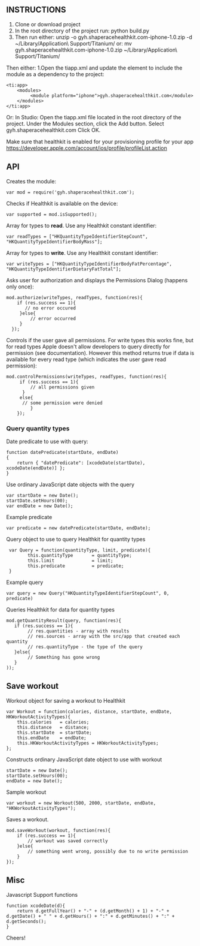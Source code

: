 

INSTRUCTIONS
-----------

1. Clone or download project
2. In the root directory of the project run: python build.py
3. Then run either:
unzip -o gyh.shaperacehealthkit.com-iphone-1.0.zip -d ~/Library/Application\ Support/Titanium/
or:
mv gyh.shaperacehealthkit.com-iphone-1.0.zip ~/Library/Application\ Support/Titanium/

Then either:
1.Open the tiapp.xml and update the <modules/> element to include the module as a dependency to the project: 

	<ti:app>
     	<modules>
       		 <module platform="iphone">gyh.shaperacehealthkit.com</module>
    	</modules>
	</ti:app>

Or:
In Studio:
Open the tiapp.xml file located in the root directory of the project.
Under the Modules section, click the Add button.
Select gyh.shaperacehealthkit.com
Click OK.


Make sure that healthkit is enabled for your provisioning profile for your app
https://developer.apple.com/account/ios/profile/profileList.action


API
-----------

Creates the module:
	
    var mod = require('gyh.shaperacehealthkit.com');
	
 
 
Checks if Healthkit is available on the device:

	var supported = mod.isSupported();



Array for types to **read**. Use any Healthkit constant identifier:

	var readTypes = ["HKQuantityTypeIdentifierStepCount", 	"HKQuantityTypeIdentifierBodyMass"];



Array for types to **write**. Use any Healthkit constant identifier:

    var writeTypes = ["HKQuantityTypeIdentifierBodyFatPercentage", "HKQuantityTypeIdentifierDietaryFatTotal"];



Asks user for authorization and displays the Permissions Dialog (happens only once):

	mod.authorize(writeTypes, readTypes, function(res){
      	if (res.success == 1){
       	   // no error occured
     	 }else{
     	     // error occurred
     	 }
	  });


Controls if the user gave all permissions. For write types this works fine, but for  read types Apple doesn't allow developers to query directly for permission (see documentation). 
However this method returns true if data is available for every read type 
(which indicates the user gave read permission):

	mod.controlPermissions(writeTypes, readTypes, function(res){
     	 if (res.success == 1){
         	 // all permissions given
    	  }
     	 else{
          // some permission were denied
     		 }
 		});


### Query quantity types


Date predicate to use with query:

    function datePredicate(startDate, endDate)
    {
        return { "datePredicate": [xcodeDate(startDate), xcodeDate(endDate)] };
    }

Use ordinary JavaScript date objects with the query

    var startDate = new Date(); 
    startDate.setHours(00);
    var endDate = new Date();


Example  predicate

	var predicate = new datePredicate(startDate, endDate);


Query object to use to query Healthkit for quantity types

     var Query = function(quantityType, limit, predicate){
            this.quantityType   	= quantityType;
            this.limit              = limit;
            this.predicate          = predicate;
     }


Example query 

	var query = new Query("HKQuantityTypeIdentifierStepCount", 0, predicate)

 
 Queries Healthkit for data for quantity types
 
 	mod.getQuantityResult(query, function(res){
       if (res.success == 1){
       		// res.quantities - array with results
  			// res.sources - array with the src/app that created each quantity
 	 		// res.quantityType - the type of the query 
       }else{
       		// Something has gone wrong
       }
	));
 
 
Save workout
-----------

Workout object for saving a workout to Healthkit

	var Workout = function(calories, distance, startDate, endDate, HKWorkoutActivityTypes){
        this.calories   = calories;
        this.distance   = distance;
        this.startDate  = startDate;
        this.endDate    = endDate;
        this.HKWorkoutActivityTypes = HKWorkoutActivityTypes;
	};


Constructs ordinary JavaScript date object to use with workout

    startDate = new Date(); 
    startDate.setHours(00);
    endDate = new Date();


Sample workout 

    var workout = new Workout(500, 2000, startDate, endDate, "HKWorkoutActivityTypes");


Saves a workout. 

	mod.saveWorkout(workout, function(res){
		if (res.success == 1){
			// workout was saved correctly
		}else{
			// something went wrong, possibly due to no write permission 
		}
	});


Misc
-----------

Javascript Support functions 

	function xcodeDate(d){
        return d.getFullYear() + "-" + (d.getMonth() + 1) + "-" + d.getDate() + " " + d.getHours() + ":" + d.getMinutes() + ":" + d.getSeconds();
	}


Cheers!
